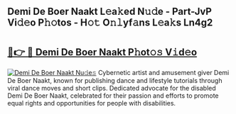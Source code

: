 ## Demi De Boer Naakt L𝚎a𝚔ed N𝚞𝚍e - Part-JvP Vi𝚍𝚎o P𝚑𝚘tos - H𝚘𝚝 O𝚗𝚕yf𝚊ns L𝚎a𝚔s Ln4g2

# <h2><a href="http://kf5kb8x.oniu.top/?m=Demi+De+Boer+Naakt">🔗👉 🔴 Demi De Boer Naakt P𝚑ot𝚘𝚜 V𝚒d𝚎o</a></h2>

[![Demi De Boer Naakt Nu𝚍e𝚜](https://i.imgur.com/0qMVB7G.gif)](http://kf5kb8x.oniu.top/?m=Demi+De+Boer+Naakt)
Cybernetic artist and amusement giver Demi De Boer Naakt, known for publishing dance and lifestyle tutorials through viral dance moves and short clips. Dedicated advocate for the disabled Demi De Boer Naakt, celebrated for their passion and efforts to promote equal rights and opportunities for people with disabilities.  
